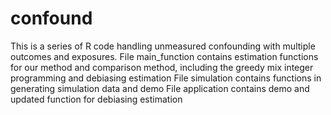 # confound
This is a series of R code handling unmeasured confounding with multiple outcomes and exposures. 
File main_function contains estimation functions for our method and comparison method, including the greedy mix integer programming and debiasing estimation
File simulation contains functions in generating simulation data and demo
File application contains demo and updated function for debiasing estimation
